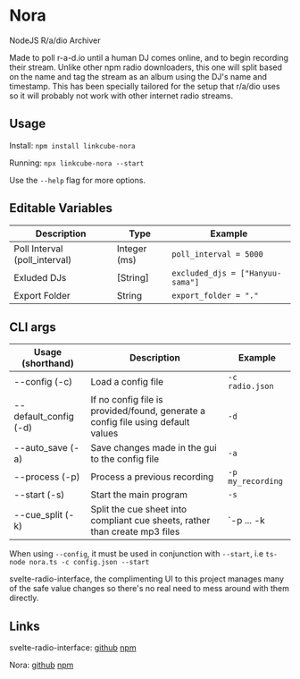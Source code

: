 # Nora
NodeJS R/a/dio Archiver

Made to poll r-a-d.io until a human DJ comes online, and to begin recording their stream. Unlike other npm radio downloaders, this one will split based on the name and tag the stream as an album using the DJ's name and timestamp. This has been specially tailored for the setup that r/a/dio uses so it will probably not work with other internet radio streams.

## Usage
Install: `npm install linkcube-nora`

Running: `npx linkcube-nora --start`

Use the `--help` flag for more options.

## Editable Variables
Description | Type | Example
--- | --- | ---
Poll Interval (poll_interval) | Integer (ms) | `poll_interval = 5000`
Exluded DJs | [String] | `excluded_djs = ["Hanyuu-sama"]`
Export Folder | String | `export_folder = "."`

## CLI args
Usage (shorthand) | Description | Example
--- | --- | ---
--config (-c) | Load a config file | `-c radio.json`
--default_config (-d) | If no config file is provided/found, generate a config file using default values | `-d`
--auto_save (-a) | Save changes made in the gui to the config file | `-a`
--process (-p) | Process a previous recording | `-p my_recording`
--start (-s) | Start the main program | `-s`
--cue_split (-k) | Split the cue sheet into compliant cue sheets, rather than create mp3 files | `-p ... -k | -s -k`

When using `--config`, it must be used in conjunction with `--start`, i.e `ts-node nora.ts -c config.json --start`

svelte-radio-interface, the complimenting UI to this project manages many of the safe value changes so there's no real need to mess around with them directly.

## Links
svelte-radio-interface: [github](https://github.com/Linkcube/svelte-radio-interface) [npm](https://www.npmjs.com/package/svelte-radio-interface)

Nora: [github](https://github.com/Linkcube/Nora) [npm](https://www.npmjs.com/package/linkcube-nora)
